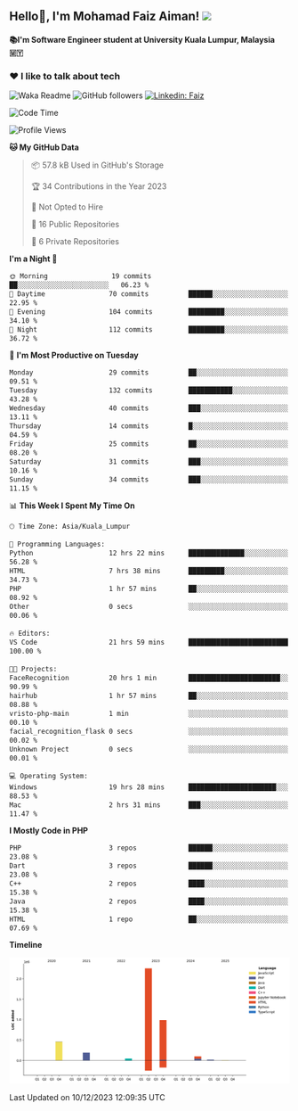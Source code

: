 <h2> Hello👋, I'm Mohamad Faiz Aiman! <img src="https://media.giphy.com/media/12oufCB0MyZ1Go/giphy.gif" width="50"></h2>

#### 📚I'm Software Engineer student at University Kuala Lumpur, Malaysia 🇲🇾
###  ❤️ I like to talk about tech 


![Waka Readme](https://github.com/anmol098/anmol098/workflows/Waka%20Readme/badge.svg)
![GitHub followers](https://img.shields.io/github/followers/faizaiman?label=Follow&style=social)
[![Linkedin: Faiz](https://img.shields.io/badge/-Faiz-blue?style=flat-square&logo=Linkedin&logoColor=white&link=https://www.linkedin.com/in/mohamad-faiz-aiman-623747192/)](https://www.linkedin.com/in/mohamad-faiz-aiman-623747192/)

<!--START_SECTION:waka-->
![Code Time](http://img.shields.io/badge/Code%20Time-195%20hrs%206%20mins-blue)

![Profile Views](http://img.shields.io/badge/Profile%20Views-5-blue)

**🐱 My GitHub Data** 

> 📦 57.8 kB Used in GitHub's Storage 
 > 
> 🏆 34 Contributions in the Year 2023
 > 
> 🚫 Not Opted to Hire
 > 
> 📜 16 Public Repositories 
 > 
> 🔑 6 Private Repositories 
 > 
**I'm a Night 🦉** 

```text
🌞 Morning                19 commits          ██░░░░░░░░░░░░░░░░░░░░░░░   06.23 % 
🌆 Daytime                70 commits          ██████░░░░░░░░░░░░░░░░░░░   22.95 % 
🌃 Evening                104 commits         █████████░░░░░░░░░░░░░░░░   34.10 % 
🌙 Night                  112 commits         █████████░░░░░░░░░░░░░░░░   36.72 % 
```
📅 **I'm Most Productive on Tuesday** 

```text
Monday                   29 commits          ██░░░░░░░░░░░░░░░░░░░░░░░   09.51 % 
Tuesday                  132 commits         ███████████░░░░░░░░░░░░░░   43.28 % 
Wednesday                40 commits          ███░░░░░░░░░░░░░░░░░░░░░░   13.11 % 
Thursday                 14 commits          █░░░░░░░░░░░░░░░░░░░░░░░░   04.59 % 
Friday                   25 commits          ██░░░░░░░░░░░░░░░░░░░░░░░   08.20 % 
Saturday                 31 commits          ███░░░░░░░░░░░░░░░░░░░░░░   10.16 % 
Sunday                   34 commits          ███░░░░░░░░░░░░░░░░░░░░░░   11.15 % 
```


📊 **This Week I Spent My Time On** 

```text
🕑︎ Time Zone: Asia/Kuala_Lumpur

💬 Programming Languages: 
Python                   12 hrs 22 mins      ██████████████░░░░░░░░░░░   56.28 % 
HTML                     7 hrs 38 mins       █████████░░░░░░░░░░░░░░░░   34.73 % 
PHP                      1 hr 57 mins        ██░░░░░░░░░░░░░░░░░░░░░░░   08.92 % 
Other                    0 secs              ░░░░░░░░░░░░░░░░░░░░░░░░░   00.06 % 

🔥 Editors: 
VS Code                  21 hrs 59 mins      █████████████████████████   100.00 % 

🐱‍💻 Projects: 
FaceRecognition          20 hrs 1 min        ███████████████████████░░   90.99 % 
hairhub                  1 hr 57 mins        ██░░░░░░░░░░░░░░░░░░░░░░░   08.88 % 
vristo-php-main          1 min               ░░░░░░░░░░░░░░░░░░░░░░░░░   00.10 % 
facial_recognition_flask 0 secs              ░░░░░░░░░░░░░░░░░░░░░░░░░   00.02 % 
Unknown Project          0 secs              ░░░░░░░░░░░░░░░░░░░░░░░░░   00.01 % 

💻 Operating System: 
Windows                  19 hrs 28 mins      ██████████████████████░░░   88.53 % 
Mac                      2 hrs 31 mins       ███░░░░░░░░░░░░░░░░░░░░░░   11.47 % 
```

**I Mostly Code in PHP** 

```text
PHP                      3 repos             ██████░░░░░░░░░░░░░░░░░░░   23.08 % 
Dart                     3 repos             ██████░░░░░░░░░░░░░░░░░░░   23.08 % 
C++                      2 repos             ████░░░░░░░░░░░░░░░░░░░░░   15.38 % 
Java                     2 repos             ████░░░░░░░░░░░░░░░░░░░░░   15.38 % 
HTML                     1 repo              ██░░░░░░░░░░░░░░░░░░░░░░░   07.69 % 
```



**Timeline**

![Lines of Code chart](https://raw.githubusercontent.com/faizaiman/faizaiman/main/assets/bar_graph.png)


 Last Updated on 10/12/2023 12:09:35 UTC
<!--END_SECTION:waka-->
